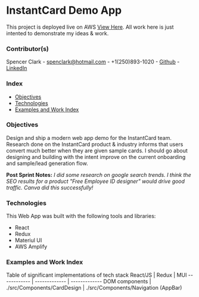 # InstantCard Demo App

This project is deployed live on AWS [View Here](https://github.com/facebook/create-react-app). All work here is just intented to demonstrate my ideas & work. 

### Contributor(s)

Spencer Clark - spenclark@hotmail.com - +1(250)893-1020 - [Github](https://github.com) - [LinkedIn](https://www.linkedin.com/in/spenclark/?_l=en_US)

### Index
- [Objectives](#Objectives)
- [Technologies](#Technologies)
- [Examples and Work Index](#Examples)

### Objectives
Design and ship a modern web app demo for the InstantCard team. Research done on the InstantCard product & industry informs that users convert much better when they are given sample cards. I should go about designing and building with the intent improve on the current onboarding and sample/lead generation flow.

**Post Sprint Notes:** _I did some research on google search trends. I think the SEO results for a product "Free Employee ID designer" would drive good traffic. Canva did this successfully!_

### Technologies
This Web App was built with the following tools and libraries:
- React 
- Redux 
- Materiul UI 
- AWS Amplify


### Examples and Work Index
Table of significant implementations of tech stack
React/JS | Redux | MUI
------------ | ------------- | -------------
DOM components | ./src/Components/CardDesign | ./src/Components/Navigation (AppBar)

  